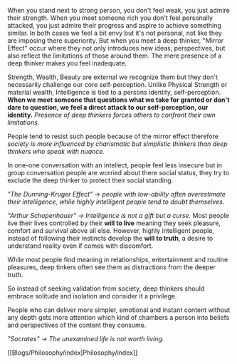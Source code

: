 When you stand next to strong person, you don't feel weak, you just admire their strength. When you meet someone rich you don't feel personally attacked, you just admire their progress and aspire to achieve something  similar. In both cases we feel a bit envy but it's not personal, not like they are imposing there superiority.
But when you meet a deep thinker, "Mirror Effect" occur where they not only introduces new ideas, perspectives, but also reflect the limitations of those around them. The mere presence of a deep thinker makes you feel inadequate.

Strength, Wealth, Beauty are external we recognize them but they don't necessarily challenge our core self-perception.
Unlike Physical Strength or material wealth, Intelligence is tied to a persons identity, self-perception.
**When we meet someone that questions what we take for granted or don't dare to question, we feel a direct attack to our self-perception, our identity.** 
*Presence of deep thinkers forces others to confront their own limitations.*

People tend to resist such people because of the mirror effect therefore *society is more influenced by charismatic but simplistic thinkers than deep thinkers who speak with nuance.*

In one-one conversation with an intellect, people feel less insecure but in group conversation people are worried about there social status, they try to exclude the deep thinker to protect their social standing.

*"The Dunning-Kruger Effect" -> people with low-ability often overestimate their intelligence, while highly intelligent people tend to doubt themselves.*

 *"Arthur Schopenhauer" -> Intelligence is not a gift but a curse.*
 Most people live their lives controlled by their **will to live** meaning they seek pleasure, comfort and survival above all else. However, highly intelligent people, instead of following their instincts develop the **will to truth**, a desire to understand reality even if comes with discomfort. 

While most people find meaning in relationships, entertainment and routine pleasures, deep tinkers often see them as distractions from the deeper truth.

So instead of seeking validation from society, deep thinkers should embrace solitude and isolation and consider it a privilege.

People who can deliver more simpler, emotional and instant content without any depth gets more attention which kind of chambers a person into beliefs and perspectives of the content they consume.

*"Socrates" -> The unexamined life is not worth living.*

[[Blogs/Philosophy/index|Philosophy/index]]